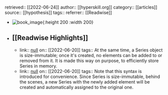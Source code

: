 retrieved:: [[2022-06-24]]
author:: [[hyperskill.org]]
category:: [[articles]]
source:: [[hypothesis]]
tags:: 
referrer:: [[Readwise]]

- ![book_image](https://readwise-assets.s3.amazonaws.com/static/images/article1.be68295a7e40.png){:height 200 :width 200}
- ## [[Readwise Highlights]]
	- link:: [null](null)
	  on:: [[2022-06-20]]
	  tags:: 
	  At the same time, a Series object is size-immutable; once it's created, no elements can be added to or removed from it. It is made this way on purpose, to efficiently store Series in memory.
	- link:: [null](null)
	  on:: [[2022-06-20]]
	  tags:: 
	  Note that this syntax is introduced for convenience. Since Series is size-immutable, behind the scenes, a new Series with the newly added element will be created and automatically assigned to the original one.
